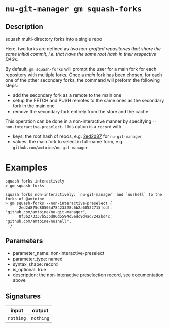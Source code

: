 # `nu-git-manager gm squash-forks`
## Description
squash multi-directory forks into a single repo

Here, two forks are defined as *two non-grafted repositories that share the same initial commit,
i.e. that have the same root hash in their respective DAGs*.

By default, `gm squash-forks` will prompt the user for a main fork for each repository with
multiple forks.
Once a *main* fork has been chosen, for each one of the other secondary forks, the command will
preform the following steps:
- add the secondary fork as a remote to the main one
- setup the FETCH and PUSH remotes to the same ones as the secondary fork in the main one
- remove the secondary fork entirely from the store and the cache

This operation can be done in a non-interactive manner by specifying `--non-interactive-preselect`.
This option is a `record` with
- keys: the root hash of repos, e.g. [2ed2d87](https://github.com/amtoine/nu-git-manager/commit/2ed2d875d80505d78423328c6b2a60522715fcdf) for `nu-git-manager`
- values: the main fork to select in full-name form, e.g. `github.com/amtoine/nu-git-manager`

# Examples
    squash forks interactively
    > gm squash-forks

    squash forks non-interactively: `nu-git-manager` and `nushell` to the forks of @amtoine
    > gm squash-forks --non-interactive-preselect {
          2ed2d875d80505d78423328c6b2a60522715fcdf: "github.com/amtoine/nu-git-manager",
          8f3b273337b53bd86d5594d5edc9d4ad7242bd4c: "github.com/amtoine/nushell",
      }

## Parameters
- parameter_name: non-interactive-preselect
- parameter_type: named
- syntax_shape: record
- is_optional: true
- description: the non-interactive preselection record, see documentation above

## Signatures
| input     | output    |
| --------- | --------- |
| `nothing` | `nothing` |
